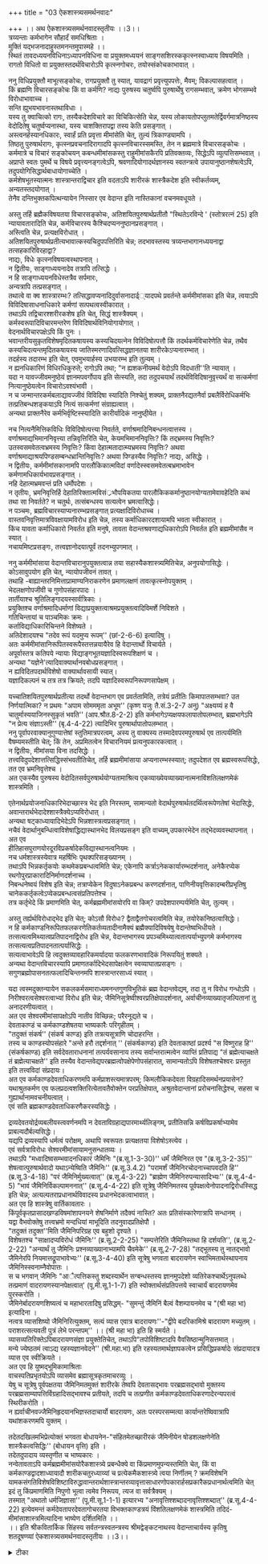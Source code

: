 +++
title = "03 ऐकशास्त्र्यसमर्थनवादः"

+++
।। अथ ऐकशास्त्र्यसमर्थनवादस्तृतीयः ।।3।।  
त्रय्यन्ताः कर्मभागेन सौहार्दं समधिश्रिताः ।  
मुक्तिं यद्भजनादाहुस्तमनन्तमुपास्महे ।।  
स्थितं तावदध्ययनविधिनाऽध्यापनविधिना वा प्रयुक्तमध्ययनं साङ्गसशिरस्ककृत्स्नस्वाध्याय विषयमिति ।  
रागतो विधितो वा प्रयुक्तस्तदर्थविचारोऽपि कृत्स्नगोचरः, तयोस्संकोचकाभावात् ।  

ननु विधिप्रयुक्तौ माभूत्सङ्कोचः, रागप्रयुक्तौ तु स्यात्, यावद्रागं प्रवृत्त्युपपत्तेः, मैवम्; विकल्पासहत्वात् ।  
किं ब्रह्मणि विचारसङ्कोचः किं वा कर्मणि? नाद्यः पुरुषस्य चतुर्ष्वपि पुरुषार्थेषु रागसम्भवात्, क्रमेण भोगसम्भवे विरोधाभावाच्च ।  
सन्ति ह्युभयभावनास्तथाविधाः ।  
यस्य तु क्वाचित्को रागः, तस्यैकदेशविचारे का विचिकित्सेति चेन्न, यस्य लोकायतोपप्लुतमतेर्द्विवर्गमात्रनिष्ठस्य वेदोदितेषु चतुर्ष्वप्यनास्था, यस्य चाशक्तिरापद्वा तस्य केति प्रसङ्गात् ।  
अस्त्वनर्हस्यानधिकारः, स्वार्हं प्रति प्रवृत्ता मीमांसेति चेत्, तुल्यं त्रिकाण्ड्यामपि ।  
तिष्ठतु पुरुषार्थरागः, कृत्स्नप्रवचनादिरागादपि कृत्स्नविचारस्समस्ति, तेन न ब्रह्ममात्रे विचारसङ्कोचः ।  
कर्ममात्रे च विचारं सङ्कोचयन् कबन्धमीमांसकस्तु राहुमीमांसकैरपि प्रतिवक्तव्यः, सिद्धेऽपि व्युत्पत्तिसम्भवात् ।  
अप्राप्ते स्वतः पुमर्थे च विषये प्रवृत्त्यनङ्गत्वेऽपि, श्रवणादियोगादर्थज्ञानस्य स्वतन्त्रत्वे उपायानुष्ठानशेषत्वेऽपि, तदुपयोगिसिद्धार्थबाधायोगाच्चेति ।  
कर्मशेषभूतस्यात्मनः शास्त्रान्तराद्विचार इति वदताऽपि शारीरकं शास्त्रैकदेश इति स्वीकर्तव्यम्, अन्यतस्तदयोगात् ।  
तेनैव दन्तिभुक्तकपित्थन्यायेन निस्सार एव वेदान्त इति नास्तिकानां वचनमवधूयते ।  

अस्तु तर्हि ब्रह्मैकविषयतया विचारसङ्कोचः, अतिशयितपुरुषार्थप्रतीतौ "स्थितेऽरविन्दे ' (स्तोत्ररत्नं 25) इति न्यायावतारादिति चेन्न, कर्मविचारस्य कैश्चिदप्यननुष्ठानप्रसङ्गात् ।  
अस्त्विति चेन्न, प्रत्यक्षविरोधात् ।  
अतिशयितपुरुषार्थप्रतीत्यभावात्कस्यचिदुपपत्तिरिति चेन्न; तदभावस्तस्य त्रय्यन्तभागानध्ययनाद्वा तत्सहकारिविरहाद्वा?   
नाद्यः, विधेः कृत्स्नविषयत्वस्थापनात् ।  
न द्वितीयः, साङ्गाध्ययनादेव तत्रापि तत्सिद्धेः ।  
न हि साङ्गाध्ययनविधेस्तत्रैव सर्पमारः,   
अन्यत्रापि तत्प्रसङ्गात् ।  
तथात्वे वा क्व शास्त्रारम्भः? तत्सिद्धावप्यनादिदुर्वासनादार्ढ््यादपथे प्रवर्तन्ते कर्ममीमांसका इति चेन्न, त्वयाऽपि विविदिषासाधनाधिकारे कर्मणां सत्पथत्वस्वीकारात् ।  
तथाऽपि तद्विचारश्शरीरकशेष इति चेत्, सिद्धं शास्त्रैक्यम् ।  
कर्मस्वरूपादिविचारमन्तरेण विविदिषार्थविनियोगायोगात् ।  
वेदनार्थविचारपक्षेऽपि किं पुनः ।  
भवान्तरीयसुकृतविशेषमृदितकषायस्य कस्यचिदयत्नेन विविदिषोत्पत्तौ किं तदर्थकर्मविचारेणेति चेन्न, तथैव कस्यचिदत्यन्तमृदितकषायस्य जातिस्मरणादिवत्सिद्धज्ञानतया शारीरकेऽप्यनारम्भात् ।  
तदर्हस्य तदारम्भ इति चेत्, एवमुभयार्हस्य उभयारम्भ इति तुल्यम् ।  
न ह्यनधिकारिणं विधिरधिकुरुते; रागोऽपि तथा; "न ह्यशकनीयमर्थं वेदोऽपि विदधाती''ति न्यायात् ।  
यदा न यावज्जीवमनुष्ठेयं ज्ञानमपवर्गोपाय इति सेत्स्यति, तदा तदुपचयार्थं तदर्थविविदिषानुवृत्त्यर्थं वा सत्कर्मणां नित्यानुष्ठेयत्वेन विचारोऽवश्यंभावी ।  
न च जन्मान्तरकर्मबलाद्यावज्जीवं विविदिषा स्यादिति निश्चेतुं शक्यम्, प्राक्तनैरद्यतनैर्वा प्रबलैर्विरोधिकर्मभिः तत्प्रतिबन्धशङ्कयाऽपि नित्यं सत्कर्मणां संग्राह्यत्वात् ।  
अन्यथा प्राक्तनैरेव कर्मभिर्वृष्टिस्स्यादिति कारीर्यादिकं नानुष्ठी्येत ।  

नच नित्यनैमित्तिकविधिः विविदिषोत्पत्त्या निवर्तते, वर्णाश्रमादिनिबन्धनत्वात्तस्य ।  
वर्णाश्रमाद्यभिमाननिवृत्त्या तन्निवृत्तिरिति चेत्, केयमभिमाननिवृत्तिः? किं तद्भ्रमस्य निवृत्तिः? उतस्वसमवेतत्वभ्रमस्य निवृत्तिः? किंवा देहात्मतादात्म्यभ्रमस्य निवृत्तिः? अथवा वर्णाश्रमाद्याश्रयपिण्डसम्बन्धभ्रान्तिनिवृत्तिः? अथवा पिण्डस्यैव निवृत्तिः? नाद्यः, असिद्धेः ।  
न द्वितीयः, कर्ममीमांसकानामपि पारलौकिकात्मविदां वर्णादेस्स्वसमवेतत्बभ्रमाभावेन कर्मणामधिकार्यभावप्रसङ्गात् ।  
नहि देहात्मभ्रमवन्तं प्रति धर्मोपदेशः ।  
न तृतीयः, भ्रमनिवृत्तिर्हि देहातिरिक्तात्मविसं्रभौपयिकतया पारलौकिककर्मानुष्ठानयोग्यतामेवावहेदिति कथं तथा सा निवर्तते? न चतुर्थः, तत्संबन्धस्य सत्यत्वेन भ्रमत्वासिद्धेः।  
न पञ्चमः, ब्रह्मविचारस्याप्यनारम्भप्रसङ्गात् प्रत्यक्षादिविरोधाच्च ।  
वास्तवनिवृत्तिमात्रविवक्षायामविरोध इति चेन्न, तस्य कर्माधिकारदशायामपि भवता स्वीकारात् ।  
किंच यावता कर्माधिकारो निवर्तत इति मनुषे, तावता वेदान्तश्रवणाद्यधिकारोऽपि निवर्तत इति ब्रह्ममीमांसैव न स्यात् ।  
नचायमिष्टप्रसङ्गः, तत्त्वज्ञानोदयात्पूर्वं तदनभ्युपगमात् ।  

ननु कर्ममीमांसाया वेदान्तविचारानुपयुक्तत्वान्न तया सहास्यैकशास्त्र्यमितिचेन्न, अनुपयोगासिद्धेः ।  
कोऽसावुपयोग इति चेत्, न्यायोपजीवनं तावत् ।  
तथाहि -बाह्यान्तरनिमित्ताप्रामाण्यनिराकरणेन प्रमाणलक्षणं तावत्कृत्स्नोपयुक्तम् ।  
भेदलक्षणोपजीवी च गुणोपसंहारपादः ।  
तार्तीयाश्च श्रुतिलिङ्गादयस्सार्वत्रिकाः ।  
प्रयुक्तिश्च वर्णाश्रमादिधर्माणां विद्याप्रयुक्तत्वाश्रमप्रयुक्तत्वादिविमर्शे निविशते ।  
गतिचिन्तायां च पाञ्चमिकः क्रमः ।  
कर्ताविद्याधिकारिचिन्तने विशेष्यते ।  
अतिदेशादयश्च "तदेव रूपं यदमुप्य रूपम्'' (छां-2-6-6) इत्यादिषु ।  
अतः कर्ममीमांसानिरूपितस्वरूपैस्तत्तन्नयायैरेव हि वेदान्तार्थो विचार्यते ।  
अपूर्वास्तत्र कतिपये न्यायाः विद्याङ्गभूतयज्ञादिस्वरूपशिक्षणं च ।  
अन्यथा "यज्ञेने'त्यादिवाक्यार्थानवबोधप्रसङ्गात् ।  
न ह्यविदितपदार्थविशेषो वाक्यार्थावसायी स्यात्।  
यज्ञादिकल्पनं च तत्र तत्र क्रियते; तदपि यज्ञादिस्वरूपनिरूपणसापेक्षम् ।  

यच्चातिशयितपुरुषार्थप्रतीत्या तदर्थो वेदान्तभाग एव प्रवर्ततामिति, तत्रेयं प्रतीतिः किमापातसम्भवा? उत निर्णयात्मिका? न प्रथमः "अपाम सोमममृता अभूम'' (कृष्ण यजुः तै.सं.3-2-7 अनु) "अक्ष्यय्यं ह वै चातुर्मास्ययाजिनस्सुकृतं भवति'' (आप.श्रौत.8-2-2) इति कर्मभागेऽप्यक्षयफलापातोपलम्भात्, ब्रह्मभागेऽपि "न प्रेत्य संज्ञाऽस्ती'' (बृ.4-4-22) त्यादिभिर पुरुषार्थापातोपलम्भात् ।  
ननु पूर्वापरवाक्यानुगुण्यात्तेषां स्तुतिमात्रपरत्वम्, अस्य तु वाक्यस्य तस्मादेवपरमपुरुषार्थ एव तात्पर्यमिति वैषम्यमस्तीति चेत्; किं तेन, अप्रमितत्वेन विचारनियमं प्रत्यनुपकारकत्वात् ।  
न द्वितीयः, मीमांसया विना तदसिद्धेः ।  
तत्त्वविदुपदेशात्तत्सिद्धिस्संभवतीतिचेत्, तर्हि ब्रह्ममीमांसाया अप्यनारम्भस्स्यात्; तदुपदेशत एव ब्रह्मस्वरूपसिद्धेः, तत एव भ्रमनिवृत्तेश्च ।  
अत एकस्यैव पुरुषस्य वेदोदितसर्वपुरुषार्थयोग्यतामाश्रित्य एकव्याख्येयव्याख्यानात्मनाविंशतिलक्षणमेकं शास्त्रमिति ।  

एतेनार्थप्रयोजनाधिकारिभेदाच्छास्त्र भेद इति निरस्तम्, सामान्यतो वेदार्थपुरुषार्थतदर्थित्वरूपेणतेषां भेदासिद्धेः, अवान्तरार्थभेदादेश्शास्त्रैक्येऽप्यविरोधात् ।  
अन्यथा षट्काध्यायादिभेदेऽपि भिन्नशास्त्रत्वप्रसङ्गात् ।  
नचैवं वेदार्थानुबन्धित्वाविशेषाद्धिद्यास्थानभेद विलयप्रसङ्ग इति वाच्यम्,उपकारभेदेन तद्भेदव्यवस्थापनात् ।  
अत एव   
हीतिहासपुराणयोरदूरविप्रकर्षादेकविद्यास्थानत्वनियमः ।  
नच धर्मशास्त्रस्येवात्र महर्षिभिः पृथक्परिसङ्ख्यानम् ।  
तथाऽपि भिन्नकर्तृकयोः कथमेकप्रबन्धत्वमिति चेन्न; एकेनापि कर्त्राऽनेककार्यारम्भदर्शनात्, अनेकैरप्येक   
रथगोपुरप्राकारादिनिर्माणदर्शनाच्च ।  
निबन्धनेष्वयं विशेष इति चेन्न; तत्राप्येकेन विदुषाऽनेकप्रबन्ध करणदर्शनात्, पाणिनीयवृत्तिकादम्बरीप्रभृतिषु चानेककर्तृकत्वेऽप्येकप्रबन्धत्वसंप्रतिपत्तेश्च ।  
तत्र कर्तृभेदे किं प्रमाणमिति चेत्, कर्मब्रह्ममीमांसयोरपि वा किम्? उपदेशपारम्पर्यमिति चेत्, तुल्यम् ।  

अस्तु तर्ह्यर्थविरोधाद्भेद इति चेत्; कोऽसौ विरोधः? द्वैताद्वैतगोचरत्वमिति चेन्न, तयोरेकनिष्ठत्वासिद्धेः।  
न हि कर्मकाण्डनिरूपितफलकरणेतिकर्तव्यतादीनामैक्यं ब्रह्मैक्यादिविषयेषु वेदान्तेष्वभिधीयते ।  
तत्सत्यत्वमिथ्यात्वप्रतिपादनाद्विरोध इति चेन्न, वेदान्तभागस्य प्रपञ्चमिथ्यात्वतात्पर्याभ्युपगमे कर्मभागस्य तत्सत्यत्वप्रतिपादनतात्पर्यासिद्धेः ।  
सत्यत्वाभावेऽपि हि त्वदुक्तव्यावहारिकमर्यादया फलकरणभावादिकं निरूपयितुं शक्यते ।  
अन्यथा वेदान्तविचारस्यापि प्रमाणतर्कादिभेदसापेक्षत्वेन स्वव्याघातप्रसङ्गः ।  
सगुणब्रह्मोपासनतत्फलादिचिन्तनमपि शास्त्रान्तरसाध्यं स्यात् ।  

यदा त्वस्मदुक्तन्यायेन सकलकर्मसमाराध्यमनन्तगुणविभूतिकं ब्रह्म वेदान्तवेद्यम्, तदा तु न विरोध गन्धोऽपि ।  
निरीश्वरत्वसेश्वरत्वाभ्यां विरोध इति चेन्न; जैमिनिसूत्रेष्वीश्वरप्रतिक्षेपादर्शनात्, अर्वाचीनव्याख्यातृजल्पितानां तु अनादरणीयत्वात् ।  
अत एव सेश्वरमीमांसापक्षोऽपि नातीव विच्छिन्नः; परैरनूद्यते च ।  
देवताकाण्डं च कर्मकाण्डशेषतया भाष्यकारैः परिगृहीतम् ।  
"तदुक्तं संकर्ष'' (संकर्ष काण्ड) इति तत्रत्यसूत्राणि चोदाहरन्ति ।  
तस्य च काण्डस्योपसंहारे "अन्ते हरौ तद्दर्शनात् '' (संकर्षकाण्ड) इति देवताकाष्ठां प्रदर्श्य "स विष्णुराह हि'' (संकर्षकाण्ड) इति सर्वदेवताराधनानां तत्पर्यवसानाय तस्य सर्वान्तरात्मत्वेन व्याप्तिं प्रतिपाद्य "तं ब्रह्मेत्याचक्षते तं ब्रह्मेत्याचक्षते'' इति तस्यैव वेदान्तवेद्यपरब्रह्मत्वोपक्षेपेणोपसंहारात्, सामान्यतोऽपि विशेषतश्चेश्वरः प्रस्तुत इति तत्त्वविदां संप्रदायः।  
अत एव कर्मकाण्डदेवताधिकरणमपि कर्मप्राशस्त्यमात्रपरम्; किमलौकिकदेवता विग्रहादिसमर्थनप्रयासेन? यथाश्रुतकर्मण एव फलप्रदत्वशक्तिरित्येतावतैवोक्तेन परप्रतिक्षेपात्, अश्रुतवेदान्तानां प्ररोचनासिद्धेश्च, सहसा च गुह्यार्थानामवचनीयत्वात् ।  
एवं सति ब्रह्मकाण्डदेवताधिकरणैकरस्यसिद्धेः ।  

द्रव्यदेवतयोर्द्रव्यबलीयस्त्ववर्णनमपि न देवताविग्रहाद्यपारमार्थ्यलिङ्गम्, प्रतीतिसन्नि कर्षविप्रकर्षाभ्यामेव प्राबल्यदौर्बल्यसिद्धेः।  
यद्यपि द्रव्यस्यापि धर्मत्वं परोक्षम्, अथापि स्वरूपतः प्रत्यक्षतया विशेषोऽस्त्येव ।  
एवं सर्वत्राविरोधः सेश्वरमीमांसायामनुसन्धातव्यः ।  
तथाऽपि "मध्वादिष्वसम्भवादनधिकारं जैमिनिः "(ब्र.सू.1-3-30)'' धर्मं जैमिनिरत एव "(ब्र.सू.3-2-35)'' शेषत्वात्पुरुषार्थवादो यथाऽन्येष्विति जैमिनिः'' (ब्र.सू.3.4.2) "परामर्शं जैमिनिरचोदनाच्चापवदति हि'' (ब्र.सू.3-4-18) "परं जैमिनिर्मुख्यत्वात्'' (ब्र.सू.4-3-22) "ब्राह्मेण जैमिनिरुपन्यासादिभ्यः'' (ब्र.सू.4-4-5) "भावं जैमिनिर्विकल्पामननात्'' (ब्र.सू.4-4-22) इति सूत्रेषु जैमिनिमतस्य पूर्वपक्षत्वेनोपादनाद्विरोधस्सिद्ध इति चेन्न; अत्यल्पतराप्रधानार्थविवादस्य प्रधानभेदकत्वाभावात् ।  
अत एव हि शास्त्रेषु वार्तिकावतारः ।  
किंपूर्वकृतप्रासादखण्डविषमांशापनयने शेषनिर्माणे तदैक्यं नास्ति? अतः प्रतिसंस्कारेणात्रापि सन्धानम् ।  
यद्वा वैभवोक्तेषु तत्त्वभ्रमो मन्दधियां माभूदिति तदनुवादप्रतिक्षेपौ ।  
"तदुक्तं तदुक्त''मिति जैमिनिपरिग्रह एव बहुशो दृश्यते ।  
विशेषतश्च "साक्षादप्यविरोधं जैमिनिः'' (ब्र.सू.2-2-25) "सम्पत्तेरिति जैमिनिस्तथा हि दर्शयति'', (ब्र.सू.2-2-22) "अन्यार्थं तु जैमिनिः प्रश्नव्याख्यानाभ्यामपि चैवमेके'' (ब्र.सू.2-7-28) "तद्भूतस्य तु नातद्भावो जैमिनेरपि नियमात्तद्रूपाभावेभ्यः'' (ब्र.सू.3-4-40) इति सूत्रेषु भगवता बादरायणेन स्वाभिमतार्थस्थापनाय जैमिनिस्स्वनाम्नैवोपात्तः ।  
स च भगवान् जैमिनिः "आैत्पत्तिकस्तु शब्दस्यार्थेन सग्बन्धस्तस्य ज्ञानमुपदेशो व्यतिरेकश्चार्थेऽनुपलब्धे तत्प्रमाणं वादरायणस्यानपेक्षत्वात्' (पू.मी.सू.1-1-7) इति स्वोक्तार्थसंप्रतिपत्तये स्वाचार्यं बादरायणमेव पुरस्करोति ।  
जैमिनेर्बादरायणशिष्यत्वं च महाभारतादिषु प्रसिद्धम्- "सुमन्तुं जैमिनिं बैल्वं वैशम्पायनमेव च "(श्री महा भा) इत्यादिना ।  
नत्वत्र व्यासशिष्यो जैमिनिरित्युक्तम्, सत्यं व्यास एवात्र बादरायणः''-"द्वीपे बदरिकामिश्रे बादरायण मच्युतम् ।  
पराशरत्सत्यवती पुत्रं लेभे परन्तपम्'' ।। (श्री महा भा) इति हि स्मर्यते ।  
व्यासव्यतिरिक्तेऽपिबादरायणसंज्ञा प्रयुक्तेतिचेत्, तथाऽपि"तपोविशिष्टादपि वैवसिष्ठान्मुनिसत्तमात् ।  
मन्ये ज्येष्ठतमं त्वाऽद्य रहस्यज्ञानवेदने'' (श्री.महा.भा) इति रहस्यतमार्थज्ञापकत्वेन प्रसिद्धिप्रकर्षादेः संप्रदायादत्र व्यास एव स्वीक्रियते ।  
अत एव हि युष्मद्भूमिकामाश्रिताः   
वाचस्पतिप्रभृतयोऽपि व्यासमेव ब्रह्मासूत्रकृतमाचरव्युः ।  
येषु च सूत्रेषु पूर्वपक्षतया जैमिनिमतमुक्तं शारीरके तेष्वपि देवतासद्भावः परब्रह्मसद्भावो मुक्तस्य परब्रह्मसाम्यापत्तिर्विग्रहादिसद्भावश्च प्रतीयते, तदपि च तत्प्रणीत कर्मकाण्डदेवताधिकरणादेरन्यपरत्वं स्थिरीकरोति ।  
न ह्यर्वाचीनवज्जैमिनिहृदयानभिज्ञस्तदाचार्यो बादरायणः, अतः परस्परसम्मत्या कार्यान्तरेष्विवात्रापि यथांशकरणमपि युक्तम् ।  

तदेतदखिलमभिप्रेत्योक्तं भगवता बोधायनेन-"संहितमेतच्छारीरकं जैमिनीयेन षोडशलक्षणेनेति शास्त्रैकत्वसिद्धिः'' (बोधायन वृत्ति) इति ।  
तदेतदुपादाय व्यस्तृणीत च भाष्यकारः ।  
नन्वेतावताऽपि कर्मब्रह्ममीमांसयोरैकशास्त्र्ये प्रबन्धैक्ये वा किंप्रमाणमुपन्यस्तमिति चेत्, किं वा कर्मकाण्डद्वादशाध्यायादौ शारीकचतुरध्याय्यां च प्रत्येकमैकशास्त्र्ये त्वया निर्णीतम् ? क्रमविशेषनि यामकसंगतिविशेषविशिष्टाविरुद्धावान्तरार्थशास्त्रान्तरव्यावृत्तासाधारणोपकारार्हसप्रकारैकप्रधानार्थत्वमिति चेत् इदं तु किंप्रमाणमिति निपुणो भूत्वा त्वमेव निरूपय, त्यज वा सर्वत्रैक्यम् ।  
तस्मात् "अथातो धर्मजिज्ञासा'' (पू.मी.सू.1-1-1) इत्यारभ्य "अनावृत्तिश्शब्दादनावृत्तिश्शब्दात्'' (ब्र.सू.4-4-22) इत्येवमन्तं कर्मदेवतापरदेवतागोचरतया विभक्तकाण्डत्रयं विंशतिलक्षणमेकं शास्त्रमिति तदिदं-मीमांसाशास्त्रमित्यादिना भाष्येण दर्शितमिति ।।  
।। इति श्रीकवितार्किक सिंहस्य सर्वतन्त्रस्वतन्त्रस्य श्रीमद्वेङ्कटनाथस्य वेदान्ताचार्यस्य कृतिषु  
शतदूषण्व्यां ऐकशास्त्र्यसमर्थनवादस्तृतीयः ।।3।।

<details><summary>टीका</summary>

ब्रह्मशब्दविचारानन्तरं तद्वाक््यार्थविचारः कृतः । इदानीं तद्वाक््यगताथशब्दार्थावधिविचारः क्रियत इति सङ्गतिं दर्शयन् वादार्थं सङ्ग्रहेण दर्शयति त्रय्यन्ता इति । एकार्थत्वलक्षणहेतुसूचनमुखेन एऐकशास्त्र्यहेतुभूतार्थविरोधाभावं सूचयन् एऐकशास्त्र्यप्रयोजकैकग्रन्थत्वमाह सौहार्दं समधिश्रिता इति । एकग्रन्थत्व एवैकदेशत्वमिति व्याख्येयैक्यरूपहेतुमाह त्रय्यन्ता इति ।
ननु ""स्वाध्यायोध्येतव्य'' (तै - आ 2 - 27) इति विधेरर्थज्ञानपर्यन्तत्वपक्षे विचारशास्त्रं कृत्स्नं गोचरमस्तु । रागप्रयुक्तिपक्षे कथं कृत्स्नगोचरमिति कथमैकशास्त्र्यमित्यतशाह स्थितं तावदिति । रागप्रयुक्तिपक्षेपि विचारप्रयोजिकाया आपातप्रतीतेः कृत्स्नविषयत्वात् तदधीनविचारोपि कृत्स्नगोचर इति तच्छास्त्रमपि कृत्स्नगोचरमेव मंतव्यमिति भावः । ननु स्वाध्यायाध्ययनविधेः कृत्स्नस्वाध्यायगोचरत्ववदङ्गगोचरत्वादङ्ग विचारशास्त्रस्याप्यैकशास्त्र्यापत्तिः । प्रयोजकस्याविशेषादिति चेत् सत्यं स्वाध्यायत्वरूपोपाधिना प्रवृत्तो विचार एक एव । पूर्वोत्तरभागयोः स्वाध्यायावयवयोः कर्मब्रह्मपरयोरेकग्रन्थैकदेशत्वात् । अङ्गानां तु वेदोपकारकत्वेपि ज्यौतिषत्वादिभिन्नभिन्नोपाधिना विचारस्य प्रवृत्तत्वात् । न च ज्यौतिषादीनां एकावयवत्वं नास्ति येन तद्विचारशास्त्र्यैक्यं शङ्क्येत । नचैवं वेदानामपि ऋगादिभेदेन भिन्नत्वात् ऋग्यजुषोश्चैकावयत्वाभावात् कथं तद्विचारैक्यं । वेदत्वरूपैणैक्येत्वङ्गत्वरूपेण विद्यास्थानत्वेन वा सर्वेषामैक््यप्रसङ्गादिति वाच्यं । वेदानां भिन्नानां सशिरस्कानामेव प्रत्येकं तन्त्रेण व्याख्यानं सम्भवदिदं तत्पूर्वोत्तरभागव्याख्यानं सदेकमेव भवति । यथा ज्यौतिषादीन्यङ्गानि प्रत्येकं वेदानां तथाप्येकमेव ज्यौतिषादिशास्त्रं यथा वा प्रयाजादीनि प्रत्येकमङ्गत्वेप्याग्नेयादीनामङ्गानि सकृदनुष्ठितानि भवन्तीति । ननु तर्हि साङ्गसशिरस्कस्वाध्यायविषयमिति साङ्गग्रहणं किमर्थमिति चेत् साङ्गग्रहणं विचारप्रयोजकापातप्रतीतिसिध्यर्थमिति गृहाण । ननु स्वविधिप्रयुक्तिपक्षे "स्वाध्यायोध्येतव्य' (तै - आ 2 - 27) इति स्वाध्यायशब्दस्य सङ्कोचकाभावादध्ययनस्य कृत्स्नविषयतया विचारस्य कृत्स्नविषयत्व सिद्धिरस्तु । अध्यापनविधिप्रयुक्तिपक्षे कथं कृत्स्नविषयत्वमिति चेन्न ""अष्टवर्ष ब्राह्मणमुपनयीत तमध्यापयीत'' (शतपथ ब्रा) इति अध्यापनविधिना अध्ययनविधिसिद्ध व्रतनियमविशेषयुक्तस्य कृत्स्न विषयस्यैव अध्ययनस्य स्वाङ्गभूतोपनयनद्वारतया स्वीकारात् । अध्यापनविधिः कृत्स्न स्वाध्यायाध्ययनं प्रयुङ्क इति न दोषः । तयोरिति । तदर्थविचारे विधितो रागतो वा प्रवृत्तौ व्याख्यानं विना दुर्ज्ञानत्वात् तत्तत्प्रवृत्तपुरुषानुजिघृक्षया प्रवृत्तं मीमांसाशास्त्रं तद्व्याख्यनरूपं कृत्स्नगोचरमिति भावः ।
श्वननु विधि प्रयुक्तिपक्षे सङ्कोचकाभावात् सर्वगोचरो विचारः स्यात् । रागप्रयुक्तौतु विचारस्तत्साध्य निर्णयो वा न स्वतः पुरुषार्थ इति । यस्य यत्पुरुषार्थरागसम्भवः तस्य तन्निर्णयोपयोगिविचार एव इच्छा स्यादिति विचारस्सङ्कोचमर्हतीति शङ्कते नन्विति । यद्यपि पुरुषाणांरागस्सङ्कुचितोस्तु तथापि सर्वपुरुषार्थेषु प्रत्येकंरागिणामनुग्रहाय कृत्स्नगोचरत्वं विचारशास्त्रस्य युक्तं ।यथा पश्वादिसर्वपुरुषार्थेषु एकस्येच्छाया अभावेपि प्रत्येकमिच्छावतामनुजिघृक्षयैव विचारशास्त्रमेकं यथा वा तत्तत्सर्गपिपठिषु भेदेपि रघुकाव्यादि व्याख्या तथैव मीमांसाशास्त्रमिति । परिहरति मैवमिति । परिहारान्तरमाह विकल्पेति । त्रिवर्गापवर्गयोः परस्परविरोधात् एकस्योभयत्र रागासम्भवमाशङ्क्याह क्रमेणेति । उभयभावनाः कर्मब्रह्मोभय पराश्चतुर्मुखादयः । ननु रागानुसारेण शास्त्रप्रवृत्तौ कस्यचित्कदाचिदेवेच्छा जायत इति तद्रागानुसारेणविशेषोद्देशेन मीमासाशास्त्रं प्रवतर्ते इति शङ्कते यस्यत्विति । द्विवर्गः अर्थकामौ।वेदोदितेषु वेदप्रतिपन्नसाधनकेषु । ननु तादृशपुरुषानुसारेण मीमांसाशास्त्रमेव न स्यादित्युक्तं । दूषणबलाद्रागाधीनत्वं न स्यात् ।न तु मीमांसाशास्त्रानारम्भ इति चेन्मैवं । तत्र त्वयापि हेत्वन्तरं यद्वक्तव्यं तत्तु पूर्वोत्तरभागसाधाराणमिति तात्पर्यं । यदि रागशून्यस्यानधिकारःतदाप्रत्येकं रागाणामननुगतत्वात्तद्वतो नाधिकार इति सर्वगोचररागोधिकारी सिध्यतीति तमेवाधिकृत्य शास्त्रं प्रवर्तत इत्याह तुल्यमिति । त्रिकाण्डी - कर्मकाण्डं देवताकाण्डं ब्रह्मकाण्डं चेत्यर्थः । किञ्च कृत्स्नवेदार्थजिज्ञासोरभावेपि कृत्स्नप्रविविक्षुरूपाधिकारिसम्भवात् कृत्स्नगोचरशास्त्रं प्रवर्तत इत्याह तिष्ठत्विति । ननु पूर्वोत्तरभागसाधारणरागासम्भवः । सिद्धेव्युत्पत्त्यभावेन रागप्रयोजिकायाः आपातप्रतीतेरसम्भवात् । भावेपि सिद्धस्य प्रवृत्तिनिवृत्त्यविषयस्य विचारे प्रयोजनाभावादुपासनाविधिशेषार्थवादतया स्वार्थविवक्षाविरहाच्च तद्विचारे रागाभावात्पूर्वभाग एव विचारसङ्कोच इति मीमांसकैराशङ्किते सति सिद्धेव्युत्पत्यसम्भवादिना राहुमीमांसकैरैकशास्त्र्यमनभ्युपगच्छद्भिरप्युत्तरभागेपि रागादिस्समर्थनीय इति पूर्वोत्तरभागसाधारण्यं रागस्येत्याह कर्ममात्र इत्यादिना ।असाध्यत्वेपि प्राप्यत्व सम्भवाद्विचारस्सम्भवतीत्याह अप्राप्त इति । ननु यदि श्रवणादेव प्रीत्यर्थं ब्रह्मबोधनं तदा 
बालोपच्छब्दनवाक्यवदयथार्थत्वेपि प्रीतिसम्भवान्नास्य प्रामाण्यं । यद्युपासनानुष्ठानशेषत्वं तदाआरोपितेनाप्युपासनानुष्ठानविधेः । ब्रह्मणि वेदान्तानां न प्रामाण्यमित्यत्राह अर्थज्ञानस्येति । स्वातन्त्र्यं उपायानुष्ठानमपेक्षय प्रयोजनपर्यवसानं । तद्ज्ञानस्य प्रीतिहेतुत्वेपि कामिन्यादिदर्शनवद्बाधकाभावादु पायानुष्ठानशेषत्वपक्षेपि स्वर्गाद्यर्थवादवदुपासनापेक्षित फलसमर्पकतया प्रामाण्यं स्यादेव । नचविषयसमर्पकस्य वाग्धेनुवाक्यवदप्रामाण्यं बाधकाभावात् । अन्यथा धृवारुन्धतीदर्शन वाक्यस्याप्यप्रामाण्यप्रसङ्गादिति भावः ।प्रसङ्गात् कर्ममीमांसैकदेशिनापि नेयं शङ्का कार्येत्याह कर्मशेषेति ।अन्यत इति । शास्त्रैकदेशादन्यत इत्यर्थः । तेनैवेति । मीमींसकेनेवेत्यर्थः । अतस्तन्निरासोऽपि नास्माकमेव भर इति भावः । पूर्वं कबन्धमीमांसकं कर्ममात्रसङ्कोचकं राहुमीमांसकेन निरस्य इदानीं ब्रह्ममात्र एव रागं सङ्कोच्य विचारमपि तन्मात्र एव सङ्कोचयन्तं कबन्धमीमांसकमुखेन निरासयितुमुपक्रमते ।
अस्तु तर्हीत्यादिना । स्थितेरविन्द इति न्यायादिति । ""स्थितेरविन्देमकरन्दनिर्भरे मघुव्रतो नेक्षुरकं हि वीक्षत'' (स्तोत्ररत्नं) इतिन्यायादित्यर्थः । नेति ।कारणीभूतरागाभावादिति भावः । तत्सहकारीति ।व्युत्पत्त्यादिकं विवक्षितं।तत्रापीति ।कर्मभाग इव ब्रह्मभागेपि व्युत्पत्त्यादिसहकारिसिद्धेरित्यर्थः ।तत्रैवेति।ब्रह्मभाग इत्यर्थः। सर्पेण मारो मरणं । अन्यत्रापीति । कर्मभागेपीत्यर्थः । नचायमिष्टप्रसङ्ग इत्याह तथात्वेवेति । तत्सिद्धावपीति ।तथाच सत्पथवर्त्यनुग्रहाय ब्रह्मविचारार्थमेव शास्त्रप्रवृत्तिरिति नासत्पथवर्त्यनुग्राहकेणैक््यमिति भावः । त्वयापीति । कर्मविचारशास्त्रस्यापि सत्पथवर्त्यनुग्रहार्थप्रवृत्तत्वादैक्यं युक्तमिति भावः ।ननु विविदिषार्थत्वेन कर्मणां सत्यपथत्वमस्तु तानि तु प्रसिद्धयज्ञादिभ्यो भिन्नानि । तद्विचारश्च सर्वापेक्षा (ब्र.सू.3 - 4 - 26) इत्यादिना, शारीरकैकदेशतया, कृत एवेति शङ्कते तथापीति । हेतुमाह कर्मस्वरूपेति । विविदिषार्थानां कर्मणां स्वर्गार्थानां मासाग्निहोत्रनैयमिकाग्निहोत्रवद्भेदो वास्तु । नित्यकाम्यज्योतिष्टोमादिवद्विनियोगपृथक्त्वमात्रं वास्तु । सर्वथा कर्मस्वरूपविचारं विना विविदिषार्थतया विनियोगो न युक्तः । नच विविदिषार्थत्वविचार एव कर्मविचारः । तथा च कर्मस्वरूपविचारो जैमिनीय एवेति तेनैकशास्त्र्यमित्यर्थः । वेदनार्थत्वं वदतो विवरणकारस्य मते कर्मविचारशास्त्र्स्याङ्गविषय शास्त्रत्वादङ्गिशास्त्रेण सुतरामभिन्नत्वमिति भावः । भावान्तरीयेति । ब्रह्ममात्रे विचारसङ्कोचस्सम्भवतीति भावः । तथैवेति भावन्तरीय सुकृतवशात् धर्मरुचिजातिस्मरणादिकमिव स्वयमागतविज्ञानाः ( )इत्याद्यनुसारात् ज्ञानमपि सिद्धं चेत् ब्रह्ममीमांसाशास्त्रस्याप्यनारम्भप्रसङ्गादिति भावः । तदर्हस्य ब्रह्मजिज्ञासोः । उभयार्हस्येति । कृत्स्नवेदार्थजिज्ञासूनां सम्भवात् तदर्थं कृत्स्नमीमांसाशास्त्रमारम्भणीय मेव । कस्यचिदुभयजिज्ञासाविरहस्त्वप्रयोजकेति भावः । ननूभयार्हं प्रति कृत्स्नविचारार्थं शास्त्रमिति कुतः । एकैकार्हं प्रत्येकैकविचारशास्त्रारम्भः कुतो न स्यादित्यत्राह । नह््यनधिकारिणमिति । अध्ययनविधेरर्थज्ञानकामाधिकारत्वपक्षे स्वाध्यायमात्रार्थज्ञानकामनाया एव अधिकारिकोटिप्रवेशात् एकदेशार्थज्ञानकामस्याधिकाराभावान्न तमुद्धिश्य विचारशास्त्रप्रवृत्तिः । रागप्रयुक्तिपक्षेपि साङ्गाध्ययन विधेः कृत्स्नागोचरतया तदधीनापातप्रतीत्युत्थापितरागोपि कृत्स्नार्थगोचरो युक्त इति तदधीनोपायविचारगोचरो रागोपि कृत्स्नगोचर इति तदर्थशास्त्रारम्भस्यापि कृत्स्नगोचरत्वादेकदेश विचारकामं नाधिकरोति शास्त्रमित्यर्थः । न हीति । अशकनीयविधायकत्वं यथा शास्त्रस्य न सम्भवति तथा विधिरागयोरप्यनधिकारिप्रवर्तकत्वं न सम्भवतीत्यर्थः । एवं ब्रह्मसूत्रविचारसङ्कोचं पुरुषविशेषेभ्युपगम्य तदन्यपुरुषविशेषमादाय सर्वविचारस्समर्थितः । वस्तुतः सत्कर्मणां ज्ञानार्थत्वे विविदिषार्थत्वे वा ब्रह्ममात्रविचारसङ्कोचः क्वापि पुरुषे न सम्भवतीत्याह यदा चेति । यद्यपि वेदनार्थत्वंउपचयार्थं कर्मापेक्षा विविदिषार्थत्वपक्षे तूत्पन्नायास्स्वयमेवानुवृत्तेः कथं तदपेक्षेत्यत्राह न च जन्मान्तरेति ।हेत्वभावादिति भावः । किञ्च प्रतिबन्धकवशाद्विविदिषाविच्छेदशङ्कया तन्निरासमुखेनविविदिषोपचयार्थतयाप्युपयोग इत्याह प्राक्तनैरिति । प्रतिबन्धशङ्कयेत्यनन्तरं उक्तनिश्चयाभावेनेति शेषः ।संग्राह्यत्वादित्यत्र तद्विचारोवश्यंभावीतिशेषः ।
कस्यचिदुक्तनिश्चयसम्भवेपि कर्मापेक्षामुपपादयति नचेति । ततश्च न विचारसङ्कोच इति भावः ।ननुवर्णाश्रमादेरात्मन्यभावात्तदभिमान निबन्धनः कर्मविधिर्नित्यानित्यविवेकेन निवृत्ताभिमानतया निवर्तते ।जन्मान्तरकर्मसिद्धं विविदिषस्य तदर्थं कर्मविचारापेक्षाभावाच्च ब्रह्ममात्रे विचारसङ्कोच इत्याशयेन शङ्कते वर्णाश्रमेति । तद्भ्रमस्येति । तत्स्वरूपाध्यासस्येत्यर्थः । किंवा देहात्मेति । वर्णाश्रम शब्देन तद्विशिष्टदेहः अभिमानशब्देन तादात्म्याभिमानश्च विवक्षित इति भावः । पिण्डस्यैवेति । वर्णाश्रमादिशब्दस्य देहपरत्वादभि मानशब्दस्याभिमन्यमानपरत्वादिति भावः । सर्वसपक्षसाधारणं दूषणमाह असिद्धेरिति । मोक्षदशायामेवतदध्यासनिवृत्तेरिति भावः । ननु कर्ममीमांसकानां न 
देहात्मविवेकोस्तीत्यत आह न हीति । तथा सति देहस्य वर्तमानस्य विनाशेन देहान्तरानुभाव्यफलकर्मानुष्ठानं न स्यादित्यर्थः । भ्रमत्वासिद्धेरिति । प्रातिभासिकभ्रमत्वासिद्धेरित्यर्थः । व्यावहारिकस्यामोक्षमनुवृत्तेरिति भावः । ब्रह्मविचारस्यापीति । देहरूपपिण्डसाध्यत्वादितिभावः । वास्तवनिवृतीति । पारमार्थिकात्यन्ताभावस्य व्यावहारिकप्रतियोगिना विरोधाभावादिति भावः । सर्वपक्षसाधारणं दूषणमाह किञ्चेति । श्रवणविधिरपि त्रैवणिकाद्यधिकारिकः । तथा चानिवृत्ताभिमानेषु कर्मविचारः सम्भवति ब्रह्मविचारस्तु नित्यानित्यविवेकाधिकारकत्वान्निवृत्ताभि मानस्यैवेति वैषम्यं नास्तीति भावः ।
नन्वस्तूक्तरीत्या विचारसङ्कोचाभावः । तथापि पूर्वोत्तरशास्त्रयोःपरस्पराकांक्षा विरहात्कथमैकशास्त्र्यमितिचोदयति नन्विति । न्यायेत्यादि । उपयोग इत्यनुषङ्गः बाह््येति ।बाह्यहेतूत्था प्रामाण्यं प्रथमपादे निराक्रियते ।आभ्यान्तरहेतूत्थाप्रामाण्यं त्रिपाद्यामिति भावः । कृत्स्नेति पूर्वोत्तरभाग विचारात्मके कृत्स्नशास्त्रे उपयुक्तं ।भेदेति । ""सर्ववेदान्तप्रत्ययं चोदनाद्यविशेषात्'' (ब्र.सू.3 - 3 - 2) इत्यत्र तावत् ""एकंवा संयोगचोदनाख्याऽविशेषात्'' (जै.मी.सू.2 - 4 - 7) इति शाखान्तराधिकरणन्यायः व्युत्पादनमुपजीव्यते । नचेदमेव तद्व्युत्पादनमिति वाच्यं । चेदनाद्यविशेषादित्यादिशब्दस्य संयोगरूपचोदनाख्याविशेषादिति पाठापेक्षत्वात् एकमिति साध्य निर्देशश्च तन्नयायोपजीवनेन तत्साध्यलाभादेव ।तथा ""गुणश्चापूर्वसंयोगे वाक्ययोस्समत्वात् '' (जै.मी.सू.2 - 2 - 23) इत्यधिकरणव्युत्पादितो गुणाद्भेदो ""न वा प्रकारणभेदात् परोवरीयस्त्वादिवदि'' (ब्र - सू - 3.3.7)ति छान्दोग्य बृहदारण्यकोद्गीथयोर्भेदार्थमुपजीव्यते । तथा ""नानाशब्दादि भेदात्'' (ब्र.सू.3.3.56) इत्यत्र शब्दान्तराभ्यासादिभेदव्युत्पादनमादिशब्दादपेक्ष्यते । ""श्रुत्यादिबलीयस्त्वाच्च न बाधः '' (ब्र.सू.3.3.41) ""लिङ्गभूयस्त्वात्तद्धि बलीयस्तदपि'' (ब्र.सू.3.3.43) इत्यादिना तार्तियन्यायानामेवोपजीवनमित्याह तार्तीया इति । ""विहितत्वाच्चाश्रमकर्मापि'' (ब्र.सू.3.4) इत्यादिनाविद्याङ्गत्वाश्रमाङ्गत्वनिर्णये कृते चातुर्थन्यायेन प्रयुक्तिःसिद्धयतीत्याह प्रयुक्तिश्चेति । विमर्शो विचारः । ""वायुमब्दादविशेषविशेषाभ्यां'' (ब्र.सू.4.3.2) इत्याधिकरणे अर्थस्य क्रमनियामकत्वं श्रौतक्रमस्य पाठक्रमाद्बलीयस्त्वं च पञ्चमसिद्धमुपजीव्याब्दादित्ययोरन्तराले वायुदेवलोकशब्दार्थ निवेशं सिद्धं कृत्वा वायुदेवलोकशब्दयोर्भिन्नार्थत्वं पूर्वपक्षीकृत्य एऐकार्थ्यं प्रसाध्यते । एवं ""तटितोधिवरुणस्सम्बन्धात्'' (ब्र.सू.4.3.3) इत्यधिकरणेपि पाञ्चमिकन्याय उपजीव्यत इत्याह गतिचिन्तायामिति । ""फलार्थत्वात्कर्मणश्शास्त्रं सर्वाधिकारं स्यात्'' (जै.मी.सू.6.2.4) इत्यधिकरणे समर्थानामेवाधिकारस्स्यान्नशक्याङ्गोपसंहारेणान्येषामिति षाष्ठनिर्णय उपजीव्यते । अत्र विधुरादीनां देवादीनां च किं सामर्थ्यमस्ति उत नेत्यादिचिन्तयाधिकारिविशेषनिर्णयः क्रियते । नैष्ठिकादिभ्रष्टानां पातित्यात्कर्ममात्रानधिकारेणासामर्थ्यात् ब्रह्मविद्यानधिकारश्च प्रतिपाद्यते । तथा स्वर्गकामाधिकरणेफलकामाधिकारे सिद्धे मोक्षकामानां देवादीनामप्यधिकारोऽस्तीति चिन्त्यत इत्याह कर्मविद्याधिकारीति ।अतिदेशादयश्चेति । ""य एषोन्तरादित्ये हिरण्मयः पुरुषो दृश्यते'' (छां.2.6.6) आप्रणखात्सर्व एवसुवर्णः (छां.2.6.6) ""कप्यासं पुण्डरीकमेवाक्षिणी तस्योदितिनाम स एष सर्वेभ्यः पाप्मभ्य उदितः'' (छां.2.6.7) इत्यन्तरादित्ये श्रुतानां धर्माणां ""य एषोऽन्तरक्षिणि पुरुषो दृश्यते'' (छां.4.15.1) इत्यक्षिपुरुषेपि ""यदेवरूपं तदमुष्यरूपं'' - इति श्रौतातिदेशेन विग्रहादीनां ""यन्नाम तन्नामेति'' (छां.2.6.7)ति श्रौतातिदिष्टनाम्नामपहतपाप्मत्वादितद्धर्माणां च ""एककपालानां वैश्वदेविकःप्रकृति''(जै.मी.सू.7.2.23) रित्यादि पूर्वतन्त्रन्यायेन प्राप्तिमुपजीव्य अक्षिपुरुषेपि(1)तद्धर्मोपदेशादित्युक्तं । आदिशब्देनऊहादयोविवक्षिताः ।तथाहि ""सर्वापेक्षा च यज्ञादिश्रुतेश्ववत्''(ब्र.सू.3.4.26) इति कर्मणां विद्यार्थत्वे सिद्धे ""अगन्म सुवस्सुवरगन्मे'' (तै.यजु.सं 2.2.6) तिमन्त्रस्य सौर्यादौ ""अगन्म ब्रह्मवर्चसं ब्रह्मवर्चसमगन्मे'' तिवद्विद्यार्थत्वानुष्ठाने ""अगन्म विद्यां विद्यामगन्मे'' त्यूहस्यापि नावमिक ""फलदेवतयोश्चे'' (2) त्याद्यधिकरणसिद्धत्वात् । तथा ""हानौतूपायनशब्दशेषत्वात्कुशाच्छब्दस्तुत्युप (गूह) गानवत्तदुक्तं'' (ब्र.सू.3.3.26) इत्यत्र शाखान्तराम्नातोपायनवाक्यस्य हानिवाक्यशेषत्वं कुशादि दृष्टान्तेनोपपाद्य सम्भवत्येकवाक्यत्वे हान्युपायनयोश्चिन्तने विकल्पापादकवाक्यभेदो न न्याय इत्यत्र ""प्रतिषेधः प्रदेशेनारभ्य विधानेच प्राप्तप्रतिषिद्धत्वाद्विकल्पः स्यात्'' (जै.मी.सू.20.8.2) ""अपितु वाक्यशेषस्यादन्याय्यत्वाद्विकल्पस्य विधीनामेकदेशः स्यादिति (जै.मी.सू.20.8.4) पूर्वोत्तर पक्षसूत्राभ्यां ""नार्षेयं वृणीतें'' ( ) ""यजतिषु ये यजामहं करोति नानूयाजेषिति'' ( ) चानारभ्याधीतमहापितृयज्ञ प्रकरणाधीतवाक्ययोर्निणीतमेकवाक्यत्वं "तदुक्त' (ब्र.सू.3.3.26) मितिसूत्रखण्डेनानूद्यत इति तन्नाय उपजीव्यते । तथा ""न स्थानतोपि परस्य'' (ब्र.सू.3.2.22) इत्यधिकरणे ""दर्शयति चाथो अपि स्मर्यते'' (ब्र.सू.3.2.27) इत्यादिसूत्रेषु श्रुतिदर्शयति गुणमित्युक्तिः पदाहवनीयन्यायेन विशेषनिषेधस्य विहितविशेषेतरविषयत्वमभिप्रेत्य । सच न्यायो दाशमिकः । 
तथा अहीनसत्रयोर्लक्षणतो भेदे तदुपजीवनेन ""द्वादशहवदुभयविधं बादरायण'' (ब्र.सू.4.4.22) इत्युक्तं । एवं ""पूर्वविकल्पः प्रकरणात्स्यात् क्रियामानसवत्'' (ब्र.सू.3.3.44) इति विद्यामयमनश्चिदादीनां विद्यामयकत्वङ्गत्वसाधनार्थेधिकरणे पूर्वपक्षे विद्यामयस्यापि क्रियामयक्रत्वङ्गत्वे मानसग्रहो निदर्शितः । तस्य च द्वादशाहाङ्गत्वं दाशमिके ""मानसमहरन्तरं स्यात् भेदव्यपदेशात्'' ( जै.मी.स.10 - 6 - 34) इत्यधिकरणसिद्धमुपजीव्यते । एवं तन्त्रन्यायोपि ""विहितत्वाच्चाश्रमकर्मापि''(ब्र.सू.3.4.32) इत्यत्रापेक्ष्यते । तत्रहि कर्मणामाश्रमाङ्गत्वविद्याङ्गत्वसाधनमुखेन तन्त्रानुष्ठानं फलमित्युक्तं । पृथक्प्रयुक्तिशक्तिमदुभयगोचरत्वेदेशकालाद्यैक्येन सकृत्करणं तन्त्रं । तच्चैकादशसिद्धं । विद्यार्थकर्मणैव प्रसङ्गान्नित्यसिद्धिरिति विहितत्वाच्चे ।(ब्र.सू.3.4.32) त्यधिकरणस्य प्रसङ्गः फलमिति केचित् । ननु कर्ममीमांसा निरूपितन्यायैर्वेदान्तार्थो विचार्यते चेत् तद्विचारसिद्धत्वाद्विचारवैयर्थ्यमित्यत आह अपूर्वास्त्विति । विभाषा जसी (अष्टा - 2.2.32) ति सर्वनामसंज्ञा विकल्पः । उपयोगान्तरमाह विद्येति । अङ्गाङ्गिविचारत्वाद्दर्शपूर्णमासप्रयाजादिशास्त्राणामिव शास्त्र्यैक्यमवर्जनीयमिति भावः । कर्मकाण्डस्य शारीरकतृतीयाध्यायेनैक्यमाह अन्यथेति । तत्रहेतुमाह नहीति । ""तस्यैवंविदुषो यज्ञस्य''(तै.ना.10अनु) इत्यादिना विद्याया यज्ञत्वनिरूपणं च कर्मनिरूपणसापेक्षमित्याह यज्ञादीति ।
पूर्वोक्तातिशयितपुरुषार्थप्रतीतिरूपहेतुत्वंशं दूषयितुमनुवदति यच्चातिशयितेति । ननु कर्मभागे क्षयिष्णुफलापातप्रतीतिरप्यस्तीतिचेत् तत्राह ब्रह्मभागेपीति । ""न प्रेत्य संज्ञास्ति''(बृ.4.4.22) प्रेत्यसुखानुभवो नास्तीत्यर्थः । ननुपूर्वापरेति । कर्मफलस्य वस्तुतः क्षयिष्णुत्वमेवेति भावः । किं तेनेति।निश्चितनियामकत्वं न तु वास्तवस्य ।तन्निश्चयस्तु विचारात्प्राङ् नास्तीति भावः । निर्णयात्मिकेति पक्षं दूषयति नद्वितीय इति । ब्रह्मस्वरूप सिद्धेरिति । ब्रह्मनिर्णयसिद्धेरित्यर्थः । ननु साक्षात्कारस्य भ्रमनिवर्तकत्वात् तस्य च श्रवणादि क्रमेण सम्भवात्तदर्थं शास्त्रमित्यत्राह तत एवेति । स्वतो परोक्षे विषये विचारं विनाप्यपरोक्षसम्भवाद्विचारवैफल्यमिति भावः । उक्तमुपसंहरति अत इति । आत्मनेत्यनन्तरं प्रवृत्तमितिशेषः । ननु किञ्चित्प्रयोजनसिद्ध्यर्थं तदर्थिनं प्रति तत्साधनार्थविशेषप्रतिपादनार्थं प्रवर्तमानं शास्त्रं । अर्थप्रयोजनाधिकार्यैक्ये एकं तद्भेदाद्भिन्नमेवस्यात् । यथान्यायशास्त्रशब्दशास्त्रे प्रत्येकमर्थाद्यभेदभिन्ने परस्परं तद्भेदाच्च भिन्ने । इहच कर्मब्रह्मलक्षणार्थभेदाद्भोगमोक्षरूपप्रयोजनभेदात्तदर्थिरूपाधिकारिभेदात्कथं शास्त्र्यैक्यमित्याशङ्कामनूद्य परिहरति एतेनेति । अर्थो वेदार्थप्रतिपादनं ।प्रयोजनमपि वेदार्थनिर्णयः । अधिकार्यपि वेदार्थनिर्णयार्थी । तदेकमेवेति न शास्त्र्यैक्यविरोध इति भावः ।ननूक्तरूपेणैक्येप्यवान्तरार्थप्रयोजनादिभेदाच्छास्त्रभेदः स्यादित्यत्राह अवान्तरेति । अन्यथेति । पूर्वमीमांसाशास्त्रस्याप्यैक्यं न स्यादिति भावः । ननु येन केनचिदाकारेण क्रोडीकारमात्रेणैक्ये वेदार्थानु बन्धित्वात् लौकिकार्थानुबन्धित्वादिरूपेणैक्यसम्भवाच्छन्दश्शिक्षाप्रभृतीनामप्यैक्यं स्यादिति शङ्कते नचैवमिति । उपकारेति । यद्रूपेण प्रयोजनमुद्दिश्यशास्त्रं प्रवर्तते तद्रूपभेदाभेदाभ्यां शास्त्रभेदाभेदौ । तथा च शिक्षादीनां वर्णशिक्षणादिरूपभिन्नप्रयोजनरूपेणैव प्रवृत्तत्वान्नविद्यास्थानैक्यं नैकग्रन्थत्वं वा । न तुवस्तुत एकधर्मक्रोडीकारमात्रेण विद्यास्थानैक्यं। अन्यथा प्रमेयत्वरूपधर्ममात्रेण सर्वशास्त्रभेदविलय प्रसङ्गात्।मीमांसाशास्त्रं तु वेदार्थविशदीकरणरूपैकधर्मेणेति विद्यास्थानैक्यमितिभावः।अत एव हीति । अदूरविप्रकर्षः - तत्वनिर्णयप्राधान्यं । नन्विह वेदार्थविशदीकरणादेकविद्यास्थानत्वे स्मृतेरपि इतिहासपुराणाभ्यां सहैकविद्यास्थानत्वप्रसङ्गः । तत्वाचारविशदीकरणरूपावान्तरभेदविवक्षायां कर्मब्रह्मविवक्षया मीमांसायामपि विद्यास्थानभेदप्रसङ्गादित्यत्राह नचेति । तत्तत्प्रवृत्तिप्रयोजकोपकार विशेषमालोच्य विद्यास्थानभेदान् परिगणयद्भिः तत्तत्प्रबन्धाभिप्रायविद्भिर्महर्षिभिरेकविद्यास्थनत्वेन कीर्तनान्मीमांसाया एकोद्देशेन प्रवृत्तिरवगम्यते नतु स्मृत्यादाविति भावः । नन्वेकप्रयोजनोद्देशेन प्रवृत्तेरितिहासपुराणयोर्नैकप्रबन्धत्वं किमुत भिन्नकर्तृकयोर्मीमांसाशास्त्रयोरितिशङ्कते तथापीति । किं कर्तृभेदाभेदौ कार्याभेदाभेदयोः प्रयोजकौ यद्वा प्रबन्धभेदाभेदयोः । नाद्य इत्याह एकेनापीति । द्वितीयं शङ्कते निबन्धेष्विति । एकेन विदुषेति । कालिदासादिभिःरघुकाव्यमेघसन्देशादिकरणदर्शनादिति भावः पाणिनीयेत्यादि । जयादित्यवामनाभ्यां काशिकावृत्ताख्यप्रबन्धकरणदर्शनात् पितृसुताभ्यां भट्टबाणतत्सुताभ्यां कादम्बरीकरणदर्शनात् । भोजादिभिश्चम्पूकाव्यकरणदर्शनादिति भावः। तत्रेति । पाणिनीयवृत्त्यादिष्वित्यर्थः । ननु मा भून्नामकर्तृभेदादिकं बाधकं । साधकं किमिति चेत्कर्तृसङ्कल्पएव। तदवगमश्च मीमांसाशास्त्रं पूर्वोत्तरमीमांसेतिव्यवहारात् । विंशतिलक्षण्येकंशास्त्रमिति कर्तभिप्रायज्ञवृत्तिकर्तृबोधायनव्यवहाराश्च । ननु तथा सति कर्मब्रह्मकाण्डयोरध्यायपरिगणने पूर्वोत्तरषट्कयोरिव 
सप्तदशोध्ययोष्टादशोध्याय इति परिगणनापत्तिरिति चेत्पुराणेष्वंशभेदेनाध्याय सङ्ख्याव्यवहारवत्काव्ये काण्डपर्वभेदेन सर्गाध्यायव्यवहारवद्व्यवहारोपपत्तेः ।
नन्वर्थविरोधो भेदकोस्त्विति शङ्कते अस्तु तर्हीति । कर्ममीमांसाया द्वैतगोचरत्वं ब्रह्ममीमांसाया अद्वैत गोचरत्वमित्यर्थविरोधस्य भेदकत्वे पूर्वोत्तरभागात्मकवेदस्यापि तथा विरोधादेकप्रबन्धत्वं नस्यादित्यभि प्रायेण परिहरति नेति । हेतुरप्यसिद्ध इत्याह तयोरिति । एकनिष्ठतया विरोधं शङ्कते तत्सत्यत्वेति ।असिद्धिमुपपादयति सत्यत्वाभावेपीति । पूर्वकाण्डे सत्यत्वस्यानिरूपणादिति भावः । अन्यथेति । फलकरणेतिकर्तव्यतादिनिरूपणार्थं तत्सत्यत्वतात्पर्याभ्युपगमे वेदान्तभागेपि प्रमाणतर्कादिव्युत्पादनार्थं तत्सत्यत्वतात्पर्याभ्युपगमप्रसङ्गाद्व्याधात इत्यर्थः । सगुणेति । त्वयापि सगुणोपासन विचाराङ्गी कारात्तत्रापि सत्यत्वतात्पर्यभ्युपगमप्रसङ्गेनार्थविरोधात् ब्रह्मकाण्डस्यापि भेदा भेद प्रसङ्ग इति भावः ।
किञ्च वयं सगुणनिरूपकशास्त्र्यैक्यं ब्रूमः । यदीदमेव शास्त्रं सगुणनिरूपकं सिद्धं तर्हि विरोधाभावादैक्यमित्याह यदात्विति । निरीश्वरत्वेति । प्रतिपाद्याभ्यामिति शेषः । असिद्ध्या परिहरतिनेति । नन्वसिद्धिर्नास्ति व्याख्यानतो विशेषप्रतिपत्तेरित्यत आह अर्वाचीनेति । असूत्रार्थत्वादिति भावः ।यत एवार्वाचीनजल्पितानां न सूत्रार्थत्वं अत एव केचन सेश्वरमीमांसापरतयापि व्याख्यातवन्त इति । ईश्वरनिराकरणं न सूत्रकृदभिप्रेतमित्याह अतएवेति । ईश्वरनिराकरणस्यासूत्रार्थत्वं परसम्मत्यापि दर्शयति परैरनूद्यते चेति । देवताकाण्डं चेति । शाबरभाष्यकारादिभिरित्येके । अन्ये तु भाष्यपदं वृत्तिपरं उपवर्षादिभिरित्यर्थ इत्याहुः । ननु देवताकाण्डमेवासत् तत्कथं कर्मशेषत्वमित्यत्राह तत्रत्येति । अद्य यावदुपदेशपरम्परया निबन्धपरम्परया कोशपरम्परया चोपलम्भादित्यर्थः । तत्र सूत्राक्षरपर्यालोचनया पूर्वोत्तरमीमांसयोरैकशास्त्र्यं देवताविशेषनिर्धारणं च सिध्यतीत्याह तस्य च काण्डस्येत्यादिना । तत्ववादिनः तत्वविदः इत्याहुः । ""अथातो ब्रह्मजिज्ञासा'' (ब्र.सू.1.1.1) इति शास्त्रस्यसङ्गतिकथनसमये ""जयतीर्थेन'' ""सविष्णुराहहि'' (संकर्षकांड) इत्यादिना माध्वास्तत्ववादिन इत्याहुः ।ननु पूर्वकाण्डे ""देवतावा प्रयोजयेदतिथिवद्भोजन स्य तदर्थत्वात्'' ""आर्थापत्यात्'' ""ततश्च तेन सम्बन्धः'' (जै.मी.सू.9.1.6.7.8) इति सूत्रैर्देवतायाः प्रयोजकत्वं पूर्वपक्षीकृत्य ""अपि वा शब्दपूर्वत्वाद्यज्ञकर्मप्रधानं स्यात्'' ""गुणत्वेन देवताश्रुतिः'' (जै.मी.सू.9.1.9) ""अतिथौ तत्प्रधानत्वमभावः कर्मणिस्यात्तस्य प्रतिविधानत्वात्'' (जै.मी.सू.9.1.9) इति सूत्रैर्देवतानिराकरणं कथं क्रियत इत्यत्राह अत एवेति । देवताकाण्डे नैकशास्त्र्यादित्यर्थः । ननु यदि प्राशस्त्यमात्रपरं तर्हिपूर्वपक्षनिराक्रिया न स्यात् । प्राशस्त्यपरत्वं चायुक्तं न्यायनिबन्धनत्वाच्छास्त्रस्येत्यत्राह किमलौकिकेति ।अन्वारुह््यवादेन परपक्षप्रतिक्षेपः । न्यायनिबन्धत्वेऽपि प्ररोचनालक्षणप्रयोजनसामान्यात्प्राशस्त्य परत्वोक्तिरिति भावः । प्ररोचनार्थत्वमुपपादयति अश्रुतेति । फलप्रदत्वाभिमतेन्द्रादिदेवतानां प्रलये सत्यनन्तरसर्गे तत्फलावाप्तिर्नस्यात् । अताभ्यागमश्चस्यादिति बुद्धया कर्मण्यश्रद्धा स्यादिति कर्मणः फलप्रदत्वोक्तौ तु कर्मणि श्रद्धोत्पादकतया प्ररोचनासिद्धिरिति भावः । ननु किमर्थमन्वारोहेण चित्तसंक्षोभः क्रियते यावता परमात्मसमर्थनादेव प्ररोचनासिद्धिरित्यत्राह सहसा चेति । निर्धारितकर्मस्वरूपस्यैव ब्रह्मविचाराधिकार इति भावः । अन्वारुह््यवादत्वे हेतुमाह एवं सतीति ।
ननु ""विप्रतिपत्तौ हविषा नियम्येत कर्मणस्तदुपाख्यत्वात् ''( ) इत्यधिकरणे ""एऐन्द्रमेकादशकमालं निर्वपेदि'' ( ) ति विकृतियागे द्रव्यत आग्नेयसाम्याद्देवतातस्सन्नाय्यसाम्याच्च कस्य धर्मा ग्राह््या इति विचारे द्रव्यसाम्यस्य बलवत्वात्तेनप्रकृतिनियम इति समर्थितं । तत्र प्राबल्यदौर्बल्ये सत्वासत्वनिबन्धने एवेति विरोध इत्यत्राह द्रव्यदेवतयोरिति । देवतायाः स्वरूपं देवतात्वं चाप्रत्यक्षं द्रव्य तंु प्रत्यक्षमिति प्रतीतिशैघ्र्यविलंबाभ्यामेव प्राबल्यदौर्बल्ये । नतु सत्वासत्वाभ्यामिति भावः । धर्मत्वमिति । अलौकिकश्रेयस्साधनत्वमित्यर्थः एवं सर्वत्रेति । तत्रेत्थं व्याख्यातं ""देवतावा प्रयोजयेदतिथि वद्भोजनस्य तदर्थत्वात् '' इत्यादौ देवतायाः प्रधानत्वं कर्म प्रति पूर्वपक्षीकृत्य "अपिवे ' (जै.मी.सू.9.2.9) ति राद्धान्तः उक्तःतस्यायमर्थः ""अपिवेति'' सार्धाङ्गीकारं परपक्षव्यावर्तनं यद्यपि देवताया विग्रहहविरादानयुगपत्कर्मसन्निधिप्रीतिफलप्रदान रूपविग्रहपञ्चकं दुर्निषेधं, द्रव्यापेक्षया सम्प्रदानस्य प्राधान्यं, यजेश्च देवताराधनवाचितया यागस्य तादर्थ्यं सिद्धपरवाक्येषु च परावरदेवतयोः स्वरूपादिकमन्यार्थमामनामः ।तथापि कर्तव्योपदेशेषु यज्ञादिरूपकर्म स्वर्गादिफलसाधनतया चोदितत्वात्प्रधानंसत् साध्यतया बुद्ध्यारोहेण पुरुषं प्रवर्तयति । कृत्स्नंच देवतादिकं क्रियाशेषभूतं इत्यादि द्रष्टव्यं । मध्वादिष्विति । मधुविद्यादिषु वस्वादीनामनधिकारं जैमिनिराचार्योमन्यते कुतः असम्भवात् तत्र हि विद्यायां वस्वादयः उपास्याः । नच तत्र त एव कर्तारस्सम्भवन्ति कर्मकर्तृविरोधात् इत्यर्थः । 
धर्ममिति । धर्ममेव फलप्रदं जैमिनिराचार्योमन्यते । अत एव स्वर्गसाधनताबोधकश्रुतेरुपपत्तेरित्यर्थः । शेषत्वादित।ि ""तत्वमसि'' इत्यादिसामानाधिकरण्येन कर्मसु कर्तुरेव ब्रह्मत्वावगमात्तद्वेनस्य संस्कारतया कर्मशेषत्वाद्द्रव्यादिष्विव फलश्रुतिरर्थवाद इति जैमिनिर्मन्यत इत्यर्थः । परामर्शमिति ।""त्रयो धर्मस्कन्धाः'' (छां - 2 - 238) इत्यत्र चोदनाभावादुपासनस्तुत्यर्थमनुवादमेव जैमिनिर्मेने । ""वीरहावा एष देवानां योग्निमुद्वासयते'' (यजुःसं.2.5.2) इत्यत्रापवदति चाश्रमान्तरमित्यर्थः । परमिति । परमेव ब्रह्मोपासीनानर्चिरादिर्नयतीति जैमिनिर्मन्यते ""ब्रह्म गमयती''ति मुख्यत्वादित्यर्थः। ब्राह्मेणेति । अस्य स्वरूपाविर्भावो ब्राह्मेण अपहतपाप्मत्वादिस्वरूपेण । तेहि स्वरूपगुणाः प्रत्यगात्मनोपि स्वाभाविका इति ""य आत्मापहतपाप्मा''(छां.8.7) इत्यारभ्य उपन्यासादिभ्योवगम्यते । न तु ज्ञानस्वरूपेणाविर्भाव इति जैमिनिर्मन्यत इत्यर्थः ।भावमिति । ""स एकधा भवति'' (छां - 7 - 26 - 2)इत्यादिना देहेन्द्रियादिभिर्विविधताश्रुतेर्देहादीनां भावमेव जैमिनिर्मेने । न कदाचिच्चितोऽशरीरत्वमित्यर्थः ।यद्यपि नै ते पूर्वकाण्डे प्रतिपादिता इति न पूर्वकाण्डभेदकाः तथापि भिन्नमतस्थत्वमात्रेण शङ्केयमिति ध्येयं । प्रौढिवादेन परिहरति अत्यल्पतरेति । अत्यल्पतरविवादस्याप्रधानार्थविवादस्य चेत्यर्थः । अत एवेति । अत्यल्पतराप्रधानार्थविरोधस्य भेदकत्वाभावादेव वार्तिकस्य सूत्रविरुद्धस्यापि व्याकरणैकदेशत्वमिति भावः । वार्तिकस्य सूत्रैकदेशत्वे दृष्टान्तमाह किं पूर्वकृतेति । एवं च जैमिन्युक्तविरुद्धांशशिक्षणेष्वैकशास्त्र्यं न विरुद्धमित्याह अत इति । विरुद्धांशापनयनस्य दोषत्वाभावादित्यर्थः । तात्विकपरिहारमाह यद्वेत।ि गुरुशिष्ययोरैककण्ठ्यं वैभवोक्तिहेतुरिति तयोरैककण्ठ्यंमुपपादयतितदुक्तमित्यादिना । ""तदुक्तमिति ।संज्ञातश्चेत्तदुक्तं (ब्र.सू.3.3.1) ""अक्षारधियांत्ववरोधस्सामान्यतद्भावाभ्यामौपसदवत्तदुक्तं '' (ब्र.सू.3.3.24) ""प्रदानवदेव तदुक्तं'' (ब्र.सू.3.3.42) इत्यादिषु जैमित्युक्तस्यैव स्वग्रन्थोक्तत्वमभ्युपगम्य तदुक्तमित्यभिप्रायाच्छिष्याचार्यसङ्कल्पाभ्यामैकग्रन्थत्वमित्यर्थः । अन्यथा सामान्यत उक्तमित्युक््ययोगादिति भावः । किं च क्वचित् जैमिनिमतस्यैव बादरायणेन सिद्धान्ततया स्वीकारात् जैमिनिनापि क्वचिद्बादरायणमतस्य सिद्धान्ततयास्वीकारात् परस्परव्यतिरेकेण निर्देशेनैवैक्यं सिद्धयतीत्याह विशेषतश्चेति । साक्षादिति ।अग्रनयनादियोगेन परमात्मन्येवाग्निशब्दस्य साक्षाद्वृत्तेः तत्सामानाधिकरण्याविरोधं जैमिनिर्मन्यत इत्यर्थः ।सम्पत्तेरिति । ""लोमानि बर्हिर्हृदयं गार्हपत्यं'' (छां - 5 - 18 - 2 ) इत्यादिना उपासकहृदयादीनां यद्वैश्वानरविद्यायां वेदित्वादिकल्पनं तद्विद्याङ्गभूतायाः प्राणाहुतेरग्निहोत्रत्वसम्पादनार्थं । दर्शयति च श्रुतिः ""य एतदेवं विद्वानग्निहोत्रं जुहोति इति'' (छां - 5 - 24 - 2) । अन्यार्थंत्विति । ""तौह सुप्तं पुरुषमाजम्मतुः'' (कौषी - 4.30) इत्यादौ यद्देहातिरिक्त जीवसद्भावप्रतिबोधनं ""यो वै बालाके एतेषां पुरुषाणां कर्ता यस्य वेतत्कर्म सवेदितव्यः'' (कौषी) इति वेद्यतयोक्तब्रह्मप्रतिपाद (बोध)नार्थमिति ""क्वैष बालाके पुरुषोरायिष्ट'' (कौषी) इति प्रश्नात् ""अथास्मिन् प्राण एवैकधाभवति'' (कौषी - 4.28) इति प्रतिवचनाच्चावगम्यते । एके वाचसनेयिनोपि एतत्प्रतिवचन समानार्थं प्रश्नं क्वैष एत ( ) दित्यादिप्रश्नपूर्वकं ""य एषोन्तर्हृदयकाशकशस्तस्तिमन् शेत (बृह.4 - 1 - 17) इत्यन्तमधीयत इत्यर्थः । तद्भूतस्यत्विति । तद्भूतस्य (ब्र.सू.3.8.20) नैष्ठिकाद्याश्रमं प्राप्तस्य नातद्भावः अतद्भावः अतथाभावः अनाश्रमित्वेनावस्थानं न सम्भवति । कुतः तद्रूपाभावेभ्यः तेषां नैष्ठिकवैखानसपरिव्राजकानां रूपाणि धर्माः तन्निवृत्तिभ्यो नियमात् ब्रह्मचार्याचार्यकुलवासीतृतीयोत्यन्तमात्मनमाचार्यकुलेवसादयन् (छां - 2 - 23 - 2) इति ""इति "सन्यस्यग्नीन्नपुनरावर्तयेत्'' इति च शास्त्राणि हि नियच्छन्ति । जैमिनेरप्येवमेव मतमित्यर्थः । जैमिनेरप्यभिप्रायं दर्शयति सच भगवानिति । उत्पत्तिः जन्म स्वभाव इत्यर्थः । आैत्पत्तिकः नित्य इति यावत् । नित्यश्शब्दार्थसम्बन्धो न साङ्केतिकः । येन प्रमाणं न स्यात् । नित्यत्वात्तस्यधर्मस्य । उपदेशो ज्ञानं ज्ञापकः । तच्च ज्ञानं न व्यतिरेकः न विपर्ययः संशयस्याप्युपलक्षणमेतत् । तथानुपलब्द्येर्थे प्रवतर् मानत्वान्नानुवादकोपि तस्मादनपेक्षत्वादनधिगतार्थबोधकत्वाच्चोदना धर्मे प्रमाणं भवत्येव । बाद रायणस्याचार्यस्य मतेनेति सूत्रार्थः । स्वाचार्यमिति । तत्पुरस्कारप्रवृत्ते शास्त्रे न तद्विरुद्धाभिधानं सम्भवतीति भावः । नन्वाचर्यत्वान्न ब्रह्मसूत्रकृत्पुरस्कारः । तत्र मानाभावात् ।किन्त्यैतिकायनादिवत्तद्ग्रहणंक्वचित्सम्मतिमात्रादित्यन्यत्र तद्विरुद्धाभिधाने नानुपत्तिरित्यत्राह जैमिनेरिति । ननु न व्यास एवबादरायणः । बादरायणशब्दस्यैतिकायनादिवत्बादरिशब्दादपत्यप्रत्ययान्तत्वेन व्युत्पन्नत्वादिति शङ्कते नन्वत्रेति ।द्वीपइत्यनेन बदराणां समूहो बादरं तदयनं यस्येति व्युत्पत्तिस्सूचिता । बादरायणसंज्ञा बादरायणशब्दइत्यर्थः । तथापीति । ज्ञानपदस्य कर्मणिव्युत्पत्त्या ""ज्ञान वेदन'' इति वेदनशब्दस्य णिजन्तव्युत्पन्नतया रहस्यार्थोपादेशरूपसूत्रकर्तृत्वं व्यासस्यैवयुक्तमित्यर्थः । ""अवतीर्णोमहायोगी सत्यवत्यां पराशरात्'' (स्कान्दं) इत्यारभ्य ""चकार ब्रह्मसूत्राणि येषां सूत्रत्वमञ्जसा''(स्कान्दं) 
इत्यादि स्कान्दवचनादिकण्ठोक्तिरादिशब्दार्थः । कर्मकाण्डे देवतानिराकरणं नाभिप्रेतमित्यत्र हेत्वन्तरमाह येषु चेति । ननु जैमिनीयसूत्राणां देवतानिराकरणपरतया व्याख्यानात् तदभिप्रायापरिज्ञानाद्वेदान्ते तथा तथा जैमिनिमतोपन्यासो व्यासस्येत्यत्राह नहीति । आचार्यबादरायणशब्दाभ्यां तदभिप्रायापरिज्ञानाभावे हेतुरुच्यते अत इति । व्याख्येयैक््यात्सामान्येन वेदार्थनिर्णयोद्देशेनैव विचारशास्त्रचिकीर्षोदयस्य युक्तत्वात्परस्परविरोधाभावाच्चेत्यर्थः ।
शास्त्रैकत्वसिद्धिरिति ।एकग्रन्थत्वसिद्धिरित्यर्थः । परमुखेनैव प्रमाणयितुमाशङ्कते । नन्विति । एऐकशास्त्र्य इत्येकग्रन्थस्याप्युपलक्षणं । क्रमविशेषनियामक सङ्गतिविशेषविशिष्टत्वादीनां हेतुतयोपन्यासात् शास्त्रान्तरेति । न्यायविद्यादि विद्यास्थानान्तरसाध्य विलक्षणकर्मभाग तात्पर्यरूपोपकारजननार्हत्वात्कर्ममीमांसाया इति भावः किम्प्रमाणमिति । कस्य प्रमाणमिति समासः। तथा च विंशतिलक्षण्यैकशास्त्रस्य प्रमाणं किं द्वादशलक्षण्यैकशास्त्रस्य वेति निपुणं निरूपणेविंशतिलक्षण्या एव प्रमाणं भवेदिति वेदार्थनिरूपणोपकारार्हतया विंशतिलक्षणीसाधारण्यादिति भावः ।सर्वत्र पूर्वषट्कादावपीत्यर्थः । उक्तार्थे भाष्यार्थं संवादयन्नुपसंहरति तस्मादित्यादिना ।
। वत्सकुलजलधिकौस्तुभनृसिंहगुरुसुतेन सिंहदेवेन कृतायांशतदूषणीटीकायां तृतीयो वादस्समाप्तः ।।
</details>

